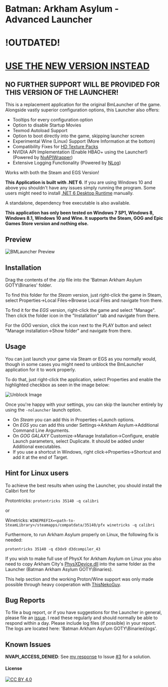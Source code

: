 # Batman: Arkham Asylum - Advanced Launcher
# !OUTDATED!
# [USE THE NEW VERSION INSTEAD](https://neatodev.github.io/AsylumLauncher/)

## NO FURTHER SUPPORT WILL BE PROVIDED FOR THIS VERSION OF THE LAUNCHER!

This is a replacement application for the original BmLauncher of the game. Alongside vastly superior configuration options, this Launcher also offers:

- Tooltips for every configuration option
- Option to disable Startup Movies
- Texmod Autoload Support
- Option to boot directly into the game, skipping launcher screen
- Experimental Wine (Linux) Support (More Information at the bottom)
- Compatibility Fixes for [HD Texture Packs](https://steamcommunity.com/sharedfiles/filedetails/?id=1159691355)
- NVIDIA API Implementation (Enable HBAO+ using the Launcher!) (Powered by [NvAPIWrapper](https://github.com/falahati/NvAPIWrapper))
- Extensive Logging Functionality (Powered by [NLog](https://github.com/NLog/NLog))

Works with both the Steam and EGS Version!

**This Application is built with .NET 6**. If you are using Windows 10 and above you shouldn't have any issues simply running the program. Some users might need to install [.NET 6 Desktop Runtime](https://dotnet.microsoft.com/en-us/download/dotnet/6.0) manually.

A standalone, dependency free executable is also available.


**This application has only been tested on Windows 7 SP1, Windows 8, Windows 8.1, Windows 10 and Wine. It supports the Steam, GOG and Epic Games Store version and nothing else.**

## Preview

![BMLauncher Preview](https://user-images.githubusercontent.com/49599979/195911308-4c53fa9e-8f6e-49dc-a626-c5cda228498a.png)

## Installation

Drag the contents of the .zip file into the 'Batman Arkham Asylum GOTY\Binaries' folder.

To find this folder for the *Steam* version, just right-click the game in Steam, select Properties->Local Files->Browse Local Files and navigate from there.

To find it for the *EGS* version, right-click the game and select "Manage". Then click the folder icon in the "Installation" tab and navigate from there.

For the *GOG* version, click the icon next to the PLAY button and select "Manage installation->Show folder" and navigate from there.

## Usage

You can just launch your game via Steam or EGS as you normally would, though in some cases you might need to unblock the BmLauncher application for it to work properly.

To do that, just right-click the application, select Properties and enable the highlighted checkbox as seen in the image below:

![Unblock Image](https://user-images.githubusercontent.com/49599979/75610370-e2268100-5b10-11ea-978d-c257a2466dc8.png)

Once you're happy with your settings, you can skip the launcher entirely by using the `-nolauncher` launch option.

- On *Steam* you can add this in Properties->Launch options. 
- On *EGS* you can add this under Settings->Arkham Asylum->Additional Command Line Arguments. 
- On *GOG GALAXY* Customize->Manage Installation->Configure, enable Launch parameters, select Duplicate. It should be added under Additional executables.
- If you use a shortcut in Windows, right click->Properties->Shortcut and add it at the end of Target.

## Hint for Linux users

To achieve the best results when using the Launcher, you should install the Calibri font for 

Protontricks:
`protontricks 35140 -q calibri`

or

Winetricks:
`WINEPREFIX=<path-to-SteamLibrary>/steamapps/compatdata/35140/pfx winetricks -q calibri`

Furthermore, to run Arkham Asylum properly on Linux, the following fix is needed:

`protontricks 35140 -q d3dx9 d3dcompiler_43`

If you wish to make full use of PhysX for Arkham Asylum on Linux you also need to copy Arkham City's [PhysXDevice.dll](https://drive.google.com/file/d/1hcM3y34HN2yLYmd1S_cV1q2MrOU6q_5w/view) into the same folder as the Launcher (Batman Arkham Asylum GOTY\Binaries).

This help section and the working Proton/Wine support was only made possible through heavy cooperation with [ThisNekoGuy](https://github.com/ThisNekoGuy).

## Bug Reports

To file a bug report, or if you have suggestions for the Launcher in general, please file an [issue](https://github.com/neatodev/BmLauncherAsylumNET6/issues/new). I read these regularly and should normally be able to respond within a day. Please include log files (if possible) in your report. The logs are located here: 'Batman Arkham Asylum GOTY\Binaries\logs'.

## Known Issues

**NVAPI_ACCESS_DENIED**: See [my response](https://github.com/neatodev/BmLauncher/issues/3#issuecomment-681074403) to Issue [#3](https://github.com/neatodev/BmLauncher/issues/3) for a solution.

#### License

[![CC BY 4.0][cc-by-shield]][cc-by]

[cc-by]: https://creativecommons.org/licenses/by-nc-sa/4.0/
[cc-by-shield]: https://licensebuttons.net/l/by-nc-sa/4.0/80x15.png
